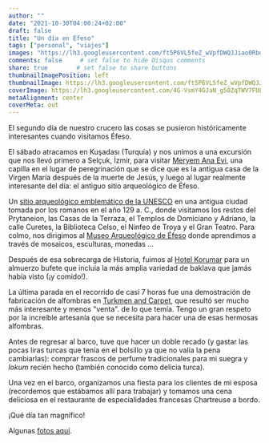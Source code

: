 ```yaml
---
author: ""
date: "2021-10-30T04:00:24+02:00"
draft: false
title: "Un día en Éfeso"
tags: ["personal", "viajes"]
images: "https://lh3.googleusercontent.com/ft5P6VL5feZ_wVpfDWQJJiao0RbnuQ_mNB4aTyKG52xeeldWSho196QKJFqF3ZFlX-ukrjP8yGUIGqWzZlacgYBZJSYskYgTr8uWGdkja0H8qlYWV4AlLAIxQSDSr1fDiwRGjr6Fvts=w1920-h1080"
comments: false     # set false to hide Disqus comments
share: true        # set false to share buttons
thumbnailImagePosition: left
thumbnailImage: https://lh3.googleusercontent.com/ft5P6VL5feZ_wVpfDWQJJiao0RbnuQ_mNB4aTyKG52xeeldWSho196QKJFqF3ZFlX-ukrjP8yGUIGqWzZlacgYBZJSYskYgTr8uWGdkja0H8qlYWV4AlLAIxQSDSr1fDiwRGjr6Fvts=w1920-h1080
coverImage: https://lh3.googleusercontent.com/4G-VsmY4GJaN_g50ZqTWV7FULuLRsY_OQpuwNzrJl6IX4yrJg1Svnhw7SErqwiGzHO-HdNCYFWpv5UfJi5yO-Y_7HxSBbpaARhX7BOPWIkNsyhSi2mjZNZu0uRuGTVHYtkSxrnqrm84=w1920-h1080
metaAlignment: center
coverMeta: out
---
```


El segundo día de nuestro crucero las cosas se pusieron históricamente interesantes cuando visitamos Éfeso.

<!--more-->

El sábado atracamos en Kuşadası (Turquía) y nos unimos a una excursión que nos llevó primero a Selçuk, İzmir, para visitar [Meryem Ana Evi](https://www.hzmeryemanaevi.com/), una capilla en el lugar de peregrinación que se dice que es la antigua casa de la Virgen María después de la muerte de Jesús, y luego al lugar realmente interesante del día: el antiguo sitio arqueológico de Éfeso.

Un [sitio arqueológico emblemático de la UNESCO](https://whc.unesco.org/en/list/1018) en una antigua ciudad tomada por los romanos en el año 129 a. C., donde visitamos los restos del Prytaneion, las Casas de la Terraza, el Templos de Domiciano y Adriano, la calle Curetes, la Biblioteca Celso, el Ninfeo de Troya y el Gran Teatro. Para colmo, nos dirigimos al [Museo Arqueológico de Éfeso](https://muze.gov.tr/muze-detay?SectionId=EFM01&DistId=EFM) donde aprendimos a través de mosaicos, esculturas, monedas ...

Después de esa sobrecarga de Historia, fuimos al [Hotel Korumar](https://www.korumar.com.tr/) para un almuerzo bufete que incluía la más amplia variedad de baklava que jamás había visto (¡y comido!).

La última parada en el recorrido de casi 7 horas fue una demostración de fabricación de alfombras en [Turkmen and Carpet](http://www.turkmencarpet.net/harbour/), que resultó ser mucho más interesante y menos "venta". de lo que temía. Tengo un gran respeto por la increíble artesanía que se necesita para hacer una de esas hermosas alfombras.

Antes de regresar al barco, tuve que hacer un doble recado (y gastar las pocas liras turcas que tenía en el bolsillo ya que no valía la pena cambiarlas): comprar frascos de perfume tradicionales para mi suegra y *lokum* recién hecho (también conocido como delicia turca).

Una vez en el barco, organizamos una fiesta para los clientes de mi esposa (recordemos que estábamos allí para trabajar) y tomamos una cena deliciosa en el restaurante de especialidades francesas Chartreuse a bordo.

¡Qué día tan magnífico!

Algunas [fotos aquí](https://photos.app.goo.gl/kMxhmaFesf9GpRG26).
